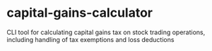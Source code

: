 # capital-gains-calculator
CLI tool for calculating capital gains tax on stock trading operations, including handling of tax exemptions and loss deductions

